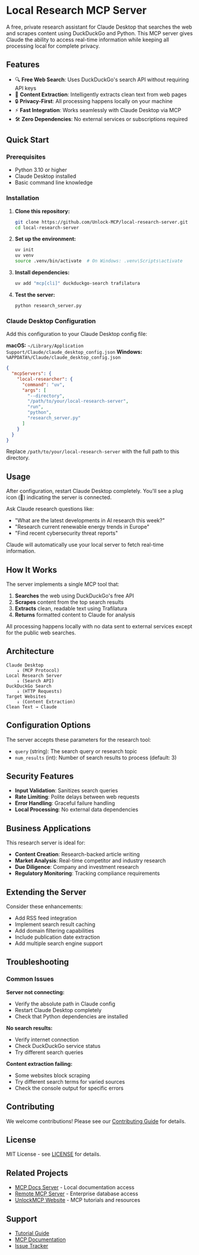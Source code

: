 # Local Research MCP Server

A free, private research assistant for Claude Desktop that searches the web and scrapes content using DuckDuckGo and Python. This MCP server gives Claude the ability to access real-time information while keeping all processing local for complete privacy.

## Features

- 🔍 **Free Web Search**: Uses DuckDuckGo's search API without requiring API keys
- 📄 **Content Extraction**: Intelligently extracts clean text from web pages
- 🔒 **Privacy-First**: All processing happens locally on your machine
- ⚡ **Fast Integration**: Works seamlessly with Claude Desktop via MCP
- 🛠️ **Zero Dependencies**: No external services or subscriptions required

## Quick Start

### Prerequisites

- Python 3.10 or higher
- Claude Desktop installed
- Basic command line knowledge

### Installation

1. **Clone this repository:**
   ```bash
   git clone https://github.com/Unlock-MCP/local-research-server.git
   cd local-research-server
   ```

2. **Set up the environment:**
   ```bash
   uv init
   uv venv
   source .venv/bin/activate  # On Windows: .venv\Scripts\activate
   ```

3. **Install dependencies:**
   ```bash
   uv add "mcp[cli]" duckduckgo-search trafilatura
   ```

4. **Test the server:**
   ```bash
   python research_server.py
   ```

### Claude Desktop Configuration

Add this configuration to your Claude Desktop config file:

**macOS:** `~/Library/Application Support/Claude/claude_desktop_config.json`
**Windows:** `%APPDATA%/Claude/claude_desktop_config.json`

```json
{
  "mcpServers": {
    "local-researcher": {
      "command": "uv",
      "args": [
        "--directory",
        "/path/to/your/local-research-server",
        "run",
        "python",
        "research_server.py"
      ]
    }
  }
}
```

Replace `/path/to/your/local-research-server` with the full path to this directory.

## Usage

After configuration, restart Claude Desktop completely. You'll see a plug icon (🔌) indicating the server is connected.

Ask Claude research questions like:
- "What are the latest developments in AI research this week?"
- "Research current renewable energy trends in Europe"
- "Find recent cybersecurity threat reports"

Claude will automatically use your local server to fetch real-time information.

## How It Works

The server implements a single MCP tool that:

1. **Searches** the web using DuckDuckGo's free API
2. **Scrapes** content from the top search results
3. **Extracts** clean, readable text using Trafilatura
4. **Returns** formatted content to Claude for analysis

All processing happens locally with no data sent to external services except for the public web searches.

## Architecture

```
Claude Desktop
    ↓ (MCP Protocol)
Local Research Server
    ↓ (Search API)
DuckDuckGo Search
    ↓ (HTTP Requests)
Target Websites
    ↓ (Content Extraction)
Clean Text → Claude
```

## Configuration Options

The server accepts these parameters for the research tool:

- `query` (string): The search query or research topic
- `num_results` (int): Number of search results to process (default: 3)

## Security Features

- **Input Validation**: Sanitizes search queries
- **Rate Limiting**: Polite delays between web requests
- **Error Handling**: Graceful failure handling
- **Local Processing**: No external data dependencies

## Business Applications

This research server is ideal for:

- **Content Creation**: Research-backed article writing
- **Market Analysis**: Real-time competitor and industry research
- **Due Diligence**: Company and investment research
- **Regulatory Monitoring**: Tracking compliance requirements

## Extending the Server

Consider these enhancements:

- Add RSS feed integration
- Implement search result caching
- Add domain filtering capabilities
- Include publication date extraction
- Add multiple search engine support

## Troubleshooting

### Common Issues

**Server not connecting:**
- Verify the absolute path in Claude config
- Restart Claude Desktop completely
- Check that Python dependencies are installed

**No search results:**
- Verify internet connection
- Check DuckDuckGo service status
- Try different search queries

**Content extraction failing:**
- Some websites block scraping
- Try different search terms for varied sources
- Check the console output for specific errors

## Contributing

We welcome contributions! Please see our [Contributing Guide](CONTRIBUTING.md) for details.

## License

MIT License - see [LICENSE](LICENSE) for details.

## Related Projects

- [MCP Docs Server](https://github.com/Unlock-MCP/mcp-docs-server) - Local documentation access
- [Remote MCP Server](https://github.com/Unlock-MCP/remote-mcp-server) - Enterprise database access
- [UnlockMCP Website](https://unlockmcp.com) - MCP tutorials and resources

## Support

- [Tutorial Guide](https://unlockmcp.com/guides/build-local-research-mcp-server)
- [MCP Documentation](https://unlockmcp.com/guides/getting-started-mcp)
- [Issue Tracker](https://github.com/Unlock-MCP/local-research-server/issues)